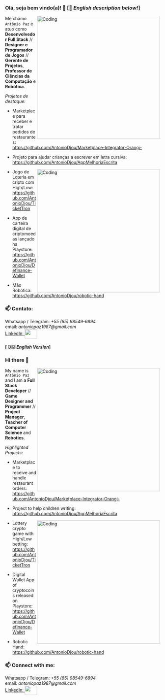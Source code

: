 ### Olá, seja bem vindo(a)! 👋 [🏴 <i>English description below!</i>]

<img align="right" alt="Coding" width="400" src="https://media2.giphy.com/media/z9Sd7xqSv9TA6JL7Pj/giphy.gif?cid=790b761195ad551b691e0c8a60d0bbfdda32d2eba8025afa&rid=giphy.gif&ct=g">


Me chamo `Antônio Paz` e atuo como <b>Desenvolvedor Full Stack</b> // <b>Designer e Programador de Jogos</b> // <b>Gerente de Projetos</b>, <b>Professor de Ciências da Computação</b> e <b>Robótica</b>.

<i>Projetos de destaque:</i>

+ Marketplace para receber e tratar pedidos de restaurantes:
<br>https://github.com/AntonioDjou/Marketplace-Integrator-Orangi-</br>

+ Projeto para ajudar crianças a escrever em letra cursiva:
<br>https://github.com/AntonioDjou/AppMelhoriaEscrita

<img align="right" alt="Coding" width="400" src="https://media.giphy.com/media/yhA6mKFzgit8HzSaeb/giphy-downsized-large.gif">

+ Jogo de Loteria em cripto com High/Low:
<br>https://github.com/AntonioDjou/TicketTron</br>

+ App de carteira digital de criptomoedas lançado na Playstore:
<br>https://github.com/AntonioDjou/Definance-Wallet</br>

+ Mão Robótica:
<br>https://github.com/AntonioDjou/robotic-hand</br>

<h3 align="left">📫 Contato:</h3>
<p align="left">
<a>Whatsapp / Telegram: <i>+55 (85) 98549-6894</i></a>
<br>email: <i>antoniopaz1987@gmail.com</i></br>
<a href="https://www.linkedin.com/in/ant%C3%B4nio-paz-rodrigues-j%C3%BAnior-7b925110b/details/experience/" <a> LinkedIn: </a><img align="center" src="https://cdn.jsdelivr.net/npm/simple-icons@3.0.1/icons/linkedin.svg" alt="" height="30" width="40" /></a> 

</p><h4>[ 🇺🇲 <i>English Version</i>]</h4>

### Hi there 👋 

<img align="right" alt="Coding" width="400" src="https://media2.giphy.com/media/z9Sd7xqSv9TA6JL7Pj/giphy.gif?cid=790b761195ad551b691e0c8a60d0bbfdda32d2eba8025afa&rid=giphy.gif&ct=g">

My name is `Antônio Paz` and I am a <b>Full Stack Developer</b> // <b>Game Designer and Programmer</b> // <b>Project Manager</b>, <b>Teacher of Computer Science</b> and <b>Robotics</b>.

<i>Highlighted Projects:</i>

+ Marketplace to receive and handle restaurant orders:
<br>https://github.com/AntonioDjou/Marketplace-Integrator-Orangi-</br>

+ Project to help children writing:
<br>https://github.com/AntonioDjou/AppMelhoriaEscrita

<img align="right" alt="Coding" width="400" src="https://media.giphy.com/media/yhA6mKFzgit8HzSaeb/giphy-downsized-large.gif">

+ Lottery crypto game with High/Low betting:
<br>https://github.com/AntonioDjou/TicketTron</br>

+ Digital Wallet App of cryptocoins released on Playstore:
<br>https://github.com/AntonioDjou/Definance-Wallet</br>

+ Robotic Hand:
<br>https://github.com/AntonioDjou/robotic-hand</br>

<h3 align="left">📫 Connect with me:</h3>
<p align="left">
<a>Whatsapp / Telegram: <i>+55 (85) 98549-6894</i></a>
<br>email: <i>antoniopaz1987@gmail.com</i></br>
<a href="https://www.linkedin.com/in/ant%C3%B4nio-paz-rodrigues-j%C3%BAnior-7b925110b/details/experience/" <a> LinkedIn: </a><img align="center" src="https://cdn.jsdelivr.net/npm/simple-icons@3.0.1/icons/linkedin.svg" alt="" height="30" width="40" /></a> 

</p>
